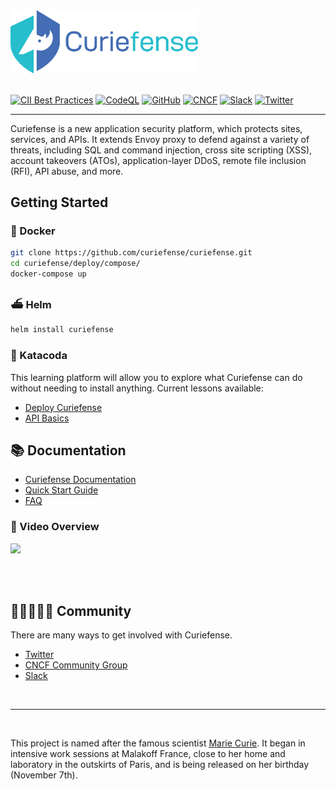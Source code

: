 <div>
	<img width="300" src="https://raw.githubusercontent.com/cncf/artwork/master/projects/curiefense/horizontal/color/curiefense-horizontal-color.svg" alt="Curiefense Logo">
	<br><br>
</div>

[![CII Best Practices](https://bestpractices.coreinfrastructure.org/projects/4576/badge)](https://bestpractices.coreinfrastructure.org/projects/4576) 
[![CodeQL](https://github.com/curiefense/curiefense/actions/workflows/codeql-analysis.yml/badge.svg)](https://github.com/curiefense/curiefense/actions/workflows/codeql-analysis.yml)
[![GitHub](https://img.shields.io/github/license/curiefense/curiefense)](https://github.com/curiefense/curiefense/blob/master/LICENSE)
[![CNCF](https://shields.io/badge/CNCF-Sandbox%20project-blue?logo=linux-foundation&style=flat)](https://landscape.cncf.io/card-mode?project=sandbox&selected=curiefense)
[![Slack](https://shields.io/badge/Slack-Join%20Us-yellow?logo=slack&style=flat)](https://join.slack.com/t/curiefense/shared_invite/zt-nc8lyrjo-JJoY2mwrqNOfkmoA6ycTHg)
[![Twitter](https://img.shields.io/badge/Follow-@curiefense-blue.svg?style=flat&logo=twitter)](https://twitter.com/intent/follow?screen_name=curiefense)


---

Curiefense is a new application security platform, which protects sites, services, and APIs. It extends Envoy proxy to defend against a variety of threats, including SQL and command injection, cross site scripting (XSS), account takeovers (ATOs), application-layer DDoS, remote file inclusion (RFI), API abuse, and more.

## Getting Started

### 🐳 Docker
```bash
git clone https://github.com/curiefense/curiefense.git
cd curiefense/deploy/compose/
docker-compose up
```
### ⛴ Helm
```bash
helm install curiefense
```
### 🐯 Katacoda
This learning platform will allow you to explore what Curiefense can do without needing to install anything. Current lessons available:

* [Deploy Curiefense](https://www.katacoda.com/curiefense/scenarios/getting-started)
* [API Basics](https://www.katacoda.com/curiefense/scenarios/api-basics)

## 📚 Documentation

* [Curiefense Documentation](https://docs.curiefense.io)
* [Quick Start Guide](https://docs.curiefense.io/installation/getting-started-with-curiefense)
* [FAQ](https://www.curiefense.io/faq)

### 📼 Video Overview

<a href="https://www.youtube.com/watch?v=HkoDPW46a8I&t" target="_blank">
<img width="450" src="https://p21.p4.n0.cdn.getcloudapp.com/items/d5u12qLG/44410d32-819d-4333-9703-063653794b05.jpg"></a>

<br><br>

## 👩‍💻👨🏽‍💻 Community

There are many ways to get involved with Curiefense. 

* [Twitter](https://twitter.com/curiefense)
* [CNCF Community Group](https://community.cncf.io/curiefense/)
* [Slack](https://join.slack.com/t/curiefense/shared_invite/zt-nc8lyrjo-JJoY2mwrqNOfkmoA6ycTHg)

<br>

---

<br>

This project is named after the famous scientist [Marie Curie](https://www.curiefense.io/marie-curie). It began in intensive work sessions at Malakoff France, close to her home and laboratory in the outskirts of Paris, and is being released on her birthday (November 7th).
